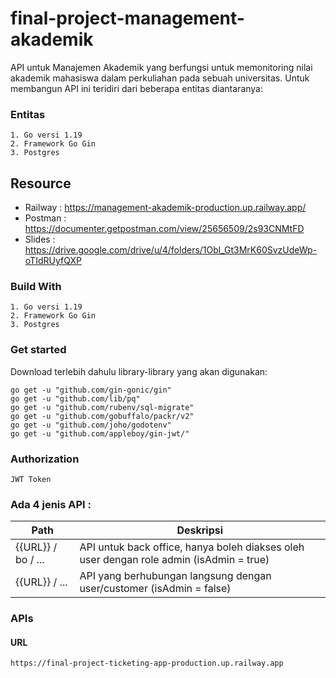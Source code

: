 # final-project-management-akademik
API untuk Manajemen Akademik yang berfungsi untuk memonitoring nilai akademik mahasiswa  dalam perkuliahan pada sebuah universitas. Untuk membangun API ini teridiri dari beberapa entitas diantaranya:
### Entitas
    1. Go versi 1.19
    2. Framework Go Gin
    3. Postgres

## Resource
* Railway : https://management-akademik-production.up.railway.app/
* Postman : https://documenter.getpostman.com/view/25656509/2s93CNMtFD
* Slides  : https://drive.google.com/drive/u/4/folders/1Obl_Gt3MrK60SvzUdeWp-oTIdRUyfQXP

### Build With
    1. Go versi 1.19
    2. Framework Go Gin
    3. Postgres

### Get started
Download terlebih dahulu library-library yang akan digunakan:
    
    go get -u "github.com/gin-gonic/gin"
    go get -u "github.com/lib/pq"
    go get -u "github.com/rubenv/sql-migrate"
    go get -u "github.com/gobuffalo/packr/v2"
    go get -u "github.com/joho/godotenv"
    go get -u "github.com/appleboy/gin-jwt/"

### Authorization
    
    JWT Token


### Ada 4 jenis API  :
| Path               | Deskripsi                                                                               |
|--------------------|-----------------------------------------------------------------------------------------|
| {{URL}} / bo / ... | API untuk back office, hanya boleh diakses oleh user dengan role admin (isAdmin = true) | 
| {{URL}} / ...      | API yang berhubungan langsung dengan user/customer (isAdmin = false)                    |


### APIs
#### URL
```
https://final-project-ticketing-app-production.up.railway.app
```

